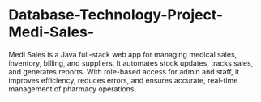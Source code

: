 # Database-Technology-Project-Medi-Sales-
Medi Sales is a Java full-stack web app for managing medical sales, inventory, billing, and suppliers. It automates stock updates, tracks sales, and generates reports. With role-based access for admin and staff, it improves efficiency, reduces errors, and ensures accurate, real-time management of pharmacy operations.
